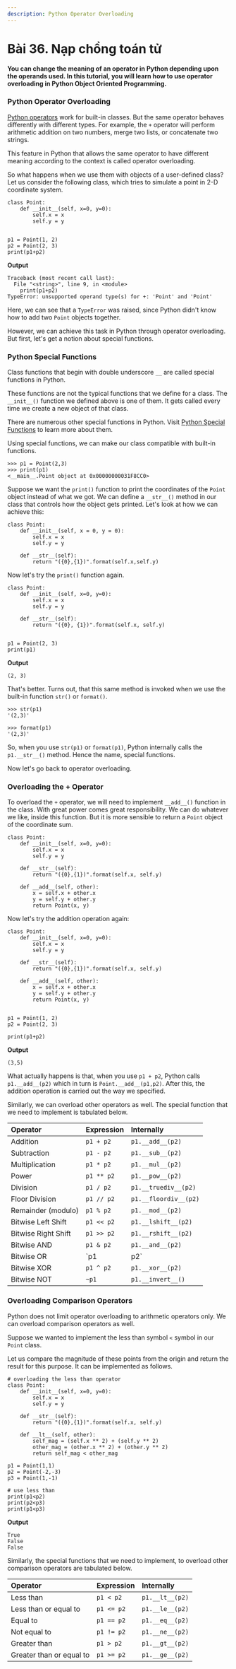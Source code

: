 ```yaml
---
description: Python Operator Overloading
---
```


# Bài 36. Nạp chồng toán tử



**You can change the meaning of an operator in Python depending upon the operands used. In this tutorial, you will learn how to use operator overloading in Python Object Oriented Programming.**

### Python Operator Overloading <a id="what"></a>

[Python operators](https://www.programiz.com/python-programming/operators) work for built-in classes. But the same operator behaves differently with different types. For example, the `+` operator will perform arithmetic addition on two numbers, merge two lists, or concatenate two strings.

This feature in Python that allows the same operator to have different meaning according to the context is called operator overloading.

So what happens when we use them with objects of a user-defined class? Let us consider the following class, which tries to simulate a point in 2-D coordinate system.

```text
class Point:
    def __init__(self, x=0, y=0):
        self.x = x
        self.y = y


p1 = Point(1, 2)
p2 = Point(2, 3)
print(p1+p2)
```

**Output**

```text
Traceback (most recent call last):
  File "<string>", line 9, in <module>
    print(p1+p2)
TypeError: unsupported operand type(s) for +: 'Point' and 'Point'
```

Here, we can see that a `TypeError` was raised, since Python didn't know how to add two `Point` objects together.

However, we can achieve this task in Python through operator overloading. But first, let's get a notion about special functions.

### Python Special Functions <a id="special"></a>

Class functions that begin with double underscore `__` are called special functions in Python.

These functions are not the typical functions that we define for a class. The `__init__()` function we defined above is one of them. It gets called every time we create a new object of that class.

There are numerous other special functions in Python. Visit [Python Special Functions](http://docs.python.org/3/reference/datamodel.html#special-method-names) to learn more about them.

Using special functions, we can make our class compatible with built-in functions.

```text
>>> p1 = Point(2,3)
>>> print(p1)
<__main__.Point object at 0x00000000031F8CC0>
```

Suppose we want the `print()` function to print the coordinates of the `Point` object instead of what we got. We can define a `__str__()` method in our class that controls how the object gets printed. Let's look at how we can achieve this:

```text
class Point:
    def __init__(self, x = 0, y = 0):
        self.x = x
        self.y = y
    
    def __str__(self):
        return "({0},{1})".format(self.x,self.y)
```

Now let's try the `print()` function again.

```text
class Point:
    def __init__(self, x=0, y=0):
        self.x = x
        self.y = y

    def __str__(self):
        return "({0}, {1})".format(self.x, self.y)


p1 = Point(2, 3)
print(p1)
```

**Output**

```text
(2, 3)
```

That's better. Turns out, that this same method is invoked when we use the built-in function `str()` or `format()`.

```text
>>> str(p1)
'(2,3)'

>>> format(p1)
'(2,3)'
```

So, when you use `str(p1)` or `format(p1)`, Python internally calls the `p1.__str__()` method. Hence the name, special functions.

Now let's go back to operator overloading.

### Overloading the + Operator <a id="overload-plus"></a>

To overload the `+` operator, we will need to implement `__add__()` function in the class. With great power comes great responsibility. We can do whatever we like, inside this function. But it is more sensible to return a `Point` object of the coordinate sum.

```text
class Point:
    def __init__(self, x=0, y=0):
        self.x = x
        self.y = y

    def __str__(self):
        return "({0},{1})".format(self.x, self.y)

    def __add__(self, other):
        x = self.x + other.x
        y = self.y + other.y
        return Point(x, y)
```

Now let's try the addition operation again:

```text
class Point:
    def __init__(self, x=0, y=0):
        self.x = x
        self.y = y

    def __str__(self):
        return "({0},{1})".format(self.x, self.y)

    def __add__(self, other):
        x = self.x + other.x
        y = self.y + other.y
        return Point(x, y)


p1 = Point(1, 2)
p2 = Point(2, 3)

print(p1+p2)
```

**Output**

```text
(3,5)
```

What actually happens is that, when you use `p1 + p2`, Python calls `p1.__add__(p2)` which in turn is `Point.__add__(p1,p2)`. After this, the addition operation is carried out the way we specified.

Similarly, we can overload other operators as well. The special function that we need to implement is tabulated below.

| Operator | Expression | Internally |
| :--- | :--- | :--- |
| Addition | `p1 + p2` | `p1.__add__(p2)` |
| Subtraction | `p1 - p2` | `p1.__sub__(p2)` |
| Multiplication | `p1 * p2` | `p1.__mul__(p2)` |
| Power | `p1 ** p2` | `p1.__pow__(p2)` |
| Division | `p1 / p2` | `p1.__truediv__(p2)` |
| Floor Division | `p1 // p2` | `p1.__floordiv__(p2)` |
| Remainder \(modulo\) | `p1 % p2` | `p1.__mod__(p2)` |
| Bitwise Left Shift | `p1 << p2` | `p1.__lshift__(p2)` |
| Bitwise Right Shift | `p1 >> p2` | `p1.__rshift__(p2)` |
| Bitwise AND | `p1 & p2` | `p1.__and__(p2)` |
| Bitwise OR | `p1 | p2` | `p1.__or__(p2)` |
| Bitwise XOR | `p1 ^ p2` | `p1.__xor__(p2)` |
| Bitwise NOT | `~p1` | `p1.__invert__()` |

### Overloading Comparison Operators <a id="overload-comparison"></a>

Python does not limit operator overloading to arithmetic operators only. We can overload comparison operators as well.

Suppose we wanted to implement the less than symbol `<` symbol in our `Point` class.

Let us compare the magnitude of these points from the origin and return the result for this purpose. It can be implemented as follows.

```text
# overloading the less than operator
class Point:
    def __init__(self, x=0, y=0):
        self.x = x
        self.y = y

    def __str__(self):
        return "({0},{1})".format(self.x, self.y)

    def __lt__(self, other):
        self_mag = (self.x ** 2) + (self.y ** 2)
        other_mag = (other.x ** 2) + (other.y ** 2)
        return self_mag < other_mag

p1 = Point(1,1)
p2 = Point(-2,-3)
p3 = Point(1,-1)

# use less than
print(p1<p2)
print(p2<p3)
print(p1<p3)
```

**Output**

```text
True
False
False
```

Similarly, the special functions that we need to implement, to overload other comparison operators are tabulated below.

| Operator | Expression | Internally |
| :--- | :--- | :--- |
| Less than | `p1 < p2` | `p1.__lt__(p2)` |
| Less than or equal to | `p1 <= p2` | `p1.__le__(p2)` |
| Equal to | `p1 == p2` | `p1.__eq__(p2)` |
| Not equal to | `p1 != p2` | `p1.__ne__(p2)` |
| Greater than | `p1 > p2` | `p1.__gt__(p2)` |
| Greater than or equal to | `p1 >= p2` | `p1.__ge__(p2)` |

